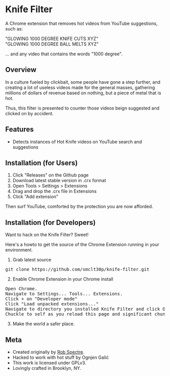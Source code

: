 Knife Filter
================================
A Chrome extension that removes hot videos from YouTube suggestions, such as:

"GLOWING 1000 DEGREE KNIFE CUTS XYZ"   
"GLOWING 1000 DEGREE BALL MELTS XYZ"   

... and any video that contains the words "1000 degree".

Overview
--------------------------
In a culture fueled by clickbait, some people have gone a step further,
and creating a lot of useless videos made for the general masses, gathering
millions of dollars of revenue based on nothing, but a piece of metal that is
hot.

Thus, this filter is presented to counter those videos beign suggested and clicked
on by accident.

Features
--------------------------

* Detects instances of Hot Knife videos on YouTube search and suggestions

Installation (for Users)
--------------------------

1) Click "Releases" on the Github page   
2) Download latest stable version in .crx format   
3) Open Tools > Settings > Extensions     
4) Drag and drop the .crx file in Extensions   
5) Click "Add extension"   

Then surf YouTube, comforted by the protection you are now afforded.


Installation (for Developers)
-------------------------
Want to hack on the Knife Filter?  Sweet!

Here's a howto to get the source of the Chrome Extension running in your environment.

1) Grab latest source
<pre>
git clone https://github.com/smclt30p/knife-filter.git
</pre>

2) Enable Chrome Extension in your Chrome install
<pre>
Open Chrome.
Navigate to Settings... Tools... Extensions.
Click + on "Developer mode"
Click "Load unpacked extensions..."
Navigate to directory you installed Knife Filter and click Open.
Chuckle to self as you reload this page and significant chunks of it suddenly disappear.
</pre>

3) Make the world a safer place.


Meta
-------------------------

* Created originally by [Rob Spectre](http://brooklynhacker.com).
* Hacked to work with hot stuff by Ognjen Galić
* This work is licensed under GPLv3.
* Lovingly crafted in Brooklyn, NY.
